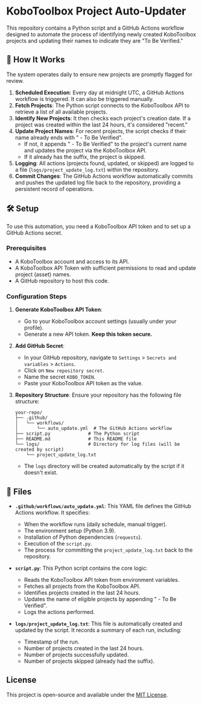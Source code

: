 # KoboToolbox Project Auto-Updater

This repository contains a Python script and a GitHub Actions workflow designed to automate the process of identifying newly created KoboToolbox projects and updating their names to indicate they are "To Be Verified."

## 🚀 How It Works

The system operates daily to ensure new projects are promptly flagged for review.

1.  **Scheduled Execution**: Every day at midnight UTC, a GitHub Actions workflow is triggered. It can also be triggered manually.
2.  **Fetch Projects**: The Python script connects to the KoboToolbox API to retrieve a list of all available projects.
3.  **Identify New Projects**: It then checks each project's creation date. If a project was created within the last 24 hours, it's considered "recent."
4.  **Update Project Names**: For recent projects, the script checks if their name already ends with " - To Be Verified".
    * If not, it appends " - To Be Verified" to the project's current name and updates the project via the KoboToolbox API.
    * If it already has the suffix, the project is skipped.
5.  **Logging**: All actions (projects found, updated, or skipped) are logged to a file (`logs/project_update_log.txt`) within the repository.
6.  **Commit Changes**: The GitHub Actions workflow automatically commits and pushes the updated log file back to the repository, providing a persistent record of operations.

## 🛠️ Setup

To use this automation, you need a KoboToolbox API token and to set up a GitHub Actions secret.

### Prerequisites

* A KoboToolbox account and access to its API.
* A KoboToolbox API Token with sufficient permissions to read and update project (asset) names.
* A GitHub repository to host this code.

### Configuration Steps

1.  **Generate KoboToolbox API Token**:
    * Go to your KoboToolbox account settings (usually under your profile).
    * Generate a new API token. **Keep this token secure.**

2.  **Add GitHub Secret**:
    * In your GitHub repository, navigate to `Settings` > `Secrets and variables` > `Actions`.
    * Click on `New repository secret`.
    * Name the secret `KOBO_TOKEN`.
    * Paste your KoboToolbox API token as the value.

3.  **Repository Structure**:
    Ensure your repository has the following file structure:

    ```
    your-repo/
    ├── .github/
    │   └── workflows/
    │       └── auto_update.yml  # The GitHub Actions workflow
    ├── script.py              # The Python script
    ├── README.md              # This README file
    └── logs/                  # Directory for log files (will be created by script)
        └── project_update_log.txt
    ```

    * The `logs` directory will be created automatically by the script if it doesn't exist.

## 📜 Files

* **`.github/workflows/auto_update.yml`**:
    This YAML file defines the GitHub Actions workflow. It specifies:
    * When the workflow runs (daily schedule, manual trigger).
    * The environment setup (Python 3.9).
    * Installation of Python dependencies (`requests`).
    * Execution of the `script.py`.
    * The process for committing the `project_update_log.txt` back to the repository.

* **`script.py`**:
    This Python script contains the core logic:
    * Reads the KoboToolbox API token from environment variables.
    * Fetches all projects from the KoboToolbox API.
    * Identifies projects created in the last 24 hours.
    * Updates the name of eligible projects by appending " - To Be Verified".
    * Logs the actions performed.

* **`logs/project_update_log.txt`**:
    This file is automatically created and updated by the script. It records a summary of each run, including:
    * Timestamp of the run.
    * Number of projects created in the last 24 hours.
    * Number of projects successfully updated.
    * Number of projects skipped (already had the suffix).

## License

This project is open-source and available under the [MIT License](LICENSE).
